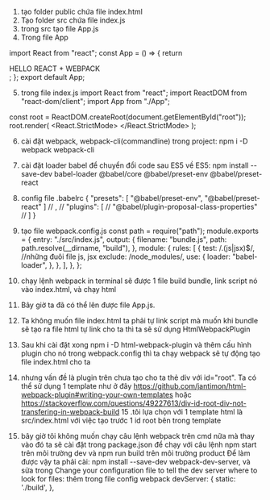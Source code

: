 1. tạo folder public chứa file index.html
2. Tạo folder src chứa file index.js
3. trong src tạo file App.js
4. Trong file App

import React from "react";
const App = () => {
return <div>HELLO REACT + WEBPACK</div>;
};
export default App;

5. trong file index.js
   import React from "react";
   import ReactDOM from "react-dom/client";
   import App from "./App";

const root = ReactDOM.createRoot(document.getElementById("root"));
root.render(
<React.StrictMode>
<App />
</React.StrictMode>
);

6. cài đặt webpack, webpack-cli(commandline) trong project: npm i -D webpack webpack-cli
7. cài đặt loader babel để chuyển đổi code sau ES5 về ES5: npm install --save-dev babel-loader @babel/core @babel/preset-env @babel/preset-react
8. config file .babelrc
   {
   "presets": [
   "@babel/preset-env",
   "@babel/preset-react"
   ]
   // ,
   // "plugins": [
   // "@babel/plugin-proposal-class-properties"
   // ]
   }

9. tạo file webpack.config.js
   const path = require("path");
   module.exports = {
   entry: "./src/index.js",
   output: {
   filename: "bundle.js",
   path: path.resolve(\_\_dirname, "build"),
   },
   module: {
   rules: [
   {
   test: /\.(js|jsx)$/, //những đuôi file js, jsx
   exclude: /node_modules/,
   use: {
   loader: "babel-loader",
   },
   },
   ],
   },
   };

10. chạy lệnh webpack in terminal sẽ được 1 file build bundle, link script nó vào index.html, và chạy html
11. Bây giờ ta đã có thể lên được file App.js.
12. Ta không muốn file index.html ta phải tự link script mà muốn khi bundle sẽ tạo ra file html tự link cho ta thì ta sẽ sử dụng HtmlWebpackPlugin
13. Sau khi cài đặt xong npm i -D html-webpack-plugin và thêm cấu hình plugin cho nó trong webpack.config thì ta chạy webpack sẽ tự động tạo file index.html cho ta

14. nhưng vấn đề là plugin trên chưa tạo cho ta thẻ div với id="root". Ta có thể sử dụng 1 template như ở đây https://github.com/jantimon/html-webpack-plugin#writing-your-own-templates hoặc https://stackoverflow.com/questions/49227613/div-id-root-div-not-transfering-in-webpack-build
    15 .tôi lựa chọn với 1 template html là src/index.html với việc tạo trước 1 id root bên trong template
15. bây giờ tôi không muốn chạy câu lệnh webpack trên cmd nữa mà thay vào đó ta sẽ cài đặt trong package.json để chạy với câu lệnh npm start trên môi trường dev và npm run build trên môi trường product
    Để làm được vậy ta phải cài: npm install --save-dev webpack-dev-server, và sửa trong
    Change your configuration file to tell the dev server where to look for files:
    thêm trong file config webpack
    devServer: {
    static: './build',
    },
